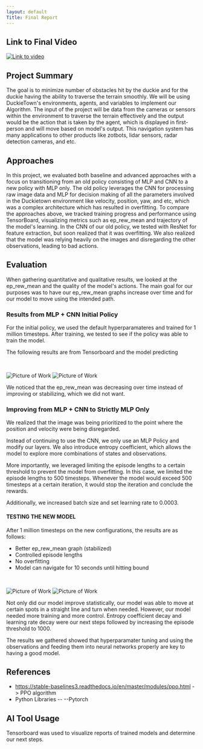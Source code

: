```yaml
---
layout: default
Title: Final Report
---
```


## Link to Final Video

[![Link to video](https://i.ytimg.com/vi/ixp9VYDGcvw/maxresdefault.jpg?sqp=-oaymwEmCIAKENAF8quKqQMa8AEB-AH-CYAC0AWKAgwIABABGBUgRCh_MA8=&amp;rs=AOn4CLAGl0jOVorfGX7EvX70XxSusD2gwQ)](https://www.youtube.com/watch?v=ixp9VYDGcvw)


## Project Summary
The goal is to minimize number of obstacles hit by the duckie and for the duckie having the ability to traverse the terrain smoothly. We will be using DuckieTown's environments, agents, and variables to implement our Algorithm. The input of the project will be data from the cameras or sensors within the environment to traverse the terrain effectively and the output would be the action that is taken by the agent, which is displayed in first-person and will move based on model's output. This navigation system has many applications to other products like zotbots, lidar sensors, radar detection cameras, and etc. 


## Approaches
In this project, we evaluated both baseline and advanced approaches with a focus on transitioning from an old policy consisting of MLP and CNN to a new policy with MLP only. The old policy leverages the CNN for processing raw image data and MLP for decision making of all the parameters involved in the Duckietown environment like velocity, position, yaw, and etc, which was a complex architecture which has resulted in overfitting. To compare the approaches above, we tracked training progress and performance using TensorBoard, visualizing metrics such as ep_rew_mean and trajectory of the model's learning. In the CNN of our old policy, we tested with ResNet for feature extraction, but soon realized that it was overfitting. We also realized that the model was relying heavily on the images and disregarding the other observations, leading to bad actions.

## Evaluation
When gathering quantitative and qualitative results, we looked at the ep_rew_mean and the quality of the model's actions. The main goal for our purposes was to have our ep_rew_mean graphs increase over time and for our model to move using the intended path.

### Results from MLP + CNN Initial Policy
For the initial policy, we used the default hyperparamateres and trained for 1 million timesteps. After training, we tested to see if the policy was able to train the model.

The following results are from Tensorboard and the model predicting

<br />

![Picture of Work](/img/broken_chart.png)
![Picture of Work](/img/broken-initial.gif)

We noticed that the ep_rew_mean was decreasing over time instead of improving or stabilizing, which we did not want. 

### Improving from MLP + CNN to Strictly MLP Only
We realized that the image was being prioritized to the point where the position and velocity were being disregarded. 

Instead of continuing to use the CNN, we only use an MLP Policy and modify our layers.
We also introduce entropy coefficient, which allows the model to explore more combinations of states and observations.

More importantly, we leveraged limiting the episode lengths to a certain threshold to prevent the model from overfitting. In this case, we limited the episode lengths to 500 timesteps. Whenever the model would exceed 500 timesteps at a certain iteration, it would stop the iteration and conclude the rewards.

Additionally, we increased batch size and set learning rate to 0.0003.

#### TESTING THE NEW MODEL 
After 1 million timesteps on the new configurations, the results are as follows:

* Better ep_rew_mean graph (stabilized)
* Controlled episode lengths
* No overfitting
* Model can navigate for 10 seconds until hitting bound

<br />

![Picture of Work](/img/mlp_only_rewards.png)
![Picture of Work](/img/working.gif)

Not only did our model improve statistically, our model was able to move at certain spots in a straight line and turn when needed. However, our model needed more training and more control. Entropy coefficient decay and learning rate decay were our next steps followed by increasing the episode threshold to 1000.

The results we gathered showed that hyperparamater tuning and using the observations and feeding them into neural networks properly are key to having a good model.

## References
- https://stable-baselines3.readthedocs.io/en/master/modules/ppo.html -> PPO algorithm
- Python Libraries
-- --Pytorch

## AI Tool Usage
Tensorboard was used to visualize reports of trained models and determine our next steps.
